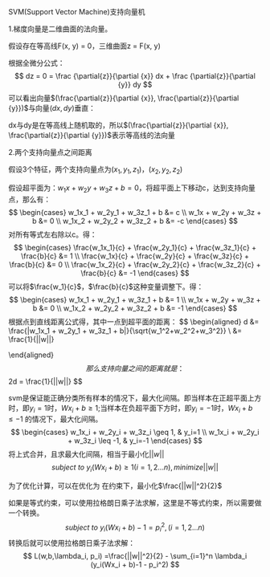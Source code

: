 SVM(Support Vector Machine)支持向量机

1.梯度向量是二维曲面的法向量。

假设存在等高线F(x, y) = 0，三维曲面z = F(x, y)

根据全微分公式：
$$
dz = 0 = \frac {\partial{z}}{\partial {x}} dx + \frac {\partial{z}}{\partial {y}} dy
$$
可以看出向量$(\frac{\partial{z}}{\partial {x}}, \frac{\partial{z}}{\partial {y}})$与向量$(dx, dy)$垂直：

dx与dy是在等高线上随机取的，所以$(\frac{\partial{z}}{\partial {x}}, \frac{\partial{z}}{\partial {y}})$表示等高线的法向量





2.两个支持向量点之间距离

假设3个特征，两个支持向量点为$(x_1, y_1, z_1)$，$(x_2, y_2, z_2)$

假设超平面为：$w_1x + w_2y + w_3z + b= 0$，将超平面上下移动c，达到支持向量点，那么有：
$$
\begin{cases}
w_1x_1 + w_2y_1 + w_3z_1 + b &= c \\
w_1x + w_2y + w_3z + b &= 0 \\
w_1x_2 + w_2y_2 + w_3z_2 + b &= -c
\end{cases}
$$
对所有等式左右除以c。得：
$$
\begin{cases}
\frac{w_1x_1}{c} + \frac{w_2y_1}{c} + \frac{w_3z_1}{c} + \frac{b}{c} &= 1 \\
\frac{w_1x}{c} + \frac{w_2y}{c} + \frac{w_3z}{c} + \frac{b}{c} &= 0 \\
\frac{w_1x_2}{c} + \frac{w_2y_2}{c} + \frac{w_3z_2}{c} + \frac{b}{c} &= -1
\end{cases}
$$
可以将$\frac{w_1}{c}$，$\frac{b}{c}$这种变量调整下。得：
$$
\begin{cases}
w_1x_1 + w_2y_1 + w_3z_1 + b &= 1 \\
w_1x + w_2y + w_3z + b &= 0 \\
w_1x_2 + w_2y_2 + w_3z_2 + b &= -1
\end{cases}
$$
根据点到直线距离公式得，其中一点到超平面的距离：
$$
\begin{aligned}
d &= \frac{|w_1x_1 + w_2y_1 + w_3z_1 + b|}{\sqrt{w_1^2+w_2^2+w_3^2}} \\
 &= \frac{1}{||w||}

\end{aligned}
$$
那么支持向量之间的距离就是：
$$
2d = \frac{1}{||w||}
$$





svm是保证能正确分类所有样本的情况下，最大化间隔。即当样本在正超平面上方时，即$y_i = 1$时，$Wx_i + b\geq 1$;当样本在负超平面下方时，即$y_i = -1$时，$Wx_i + b \leq -1$ 的情况下，最大化间隔。
$$
\begin{cases}
w_1x_i + w_2y_i + w_3z_i \geq 1, & y_i=1 \\
w_1x_i + w_2y_i + w_3z_i \leq -1, & y_i=-1
\end{cases}
$$
将上式合并，且求最大化间隔，相当于最小化$||w||$
$$
subject\ to\ y_i(Wx_i + b) \geq 1(i=1,2...n), minimize||w||
$$


为了优化计算，可以在优化为 在约束下，最小化$\frac{||w||^2}{2}$





如果是等式约束，可以使用拉格朗日乘子法求解，这里是不等式约束，所以需要做一个转换。
$$
subject\ to\ y_i(Wx_i + b)-1 = p_i^2,(i=1,2...n)
$$
转换后就可以使用拉格朗日乘子法求解：
$$
L(w,b,\lambda_i, p_i) =\frac{||w||^2}{2} - \sum_{i=1}^n \lambda_i (y_i(Wx_i + b)-1 - p_i^2)
$$


